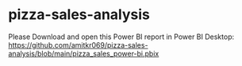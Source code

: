 # pizza-sales-analysis
Please Download and open this Power BI report in Power BI Desktop:
https://github.com/amitkr069/pizza-sales-analysis/blob/main/pizza_sales_power-bi.pbix
